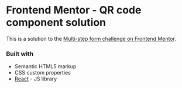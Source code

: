 # Frontend Mentor - QR code component solution

This is a solution to the [Multi-step form challenge on Frontend Mentor](https://www.frontendmentor.io/challenges/multistep-form-YVAnSdqQBJ).


### Built with

- Semantic HTML5 markup
- CSS custom properties
- [React](https://reactjs.org/) - JS library
  
